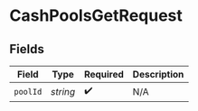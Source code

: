 # CashPoolsGetRequest


## Fields

| Field              | Type               | Required           | Description        |
| ------------------ | ------------------ | ------------------ | ------------------ |
| `poolId`           | *string*           | :heavy_check_mark: | N/A                |